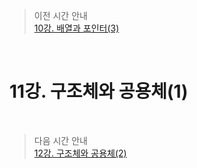> 이전 시간 안내  
> [10강. 배열과 포인터(3)](../lecture10/10_Arrays_and_pointers3.md)  

<br>

# 11강. 구조체와 공용체(1)  

<br>

> 다음 시간 안내  
> [12강. 구조체와 공용체(2)](../lecture12/12_Structures_and_Unions2.md)  